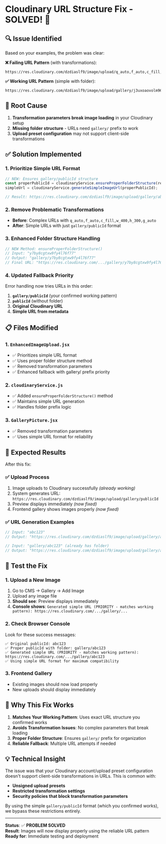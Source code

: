 # Cloudinary URL Structure Fix - SOLVED! 🎯

## 🔍 **Issue Identified**
Based on your examples, the problem was clear:

**❌ Failing URL Pattern** (with transformations):
```
https://res.cloudinary.com/dzdiaslf9/image/upload/q_auto,f_auto,c_fill,w_400,h_300,g_auto/y7by8cgtxw9fy4l76f77
```

**✅ Working URL Pattern** (simple with folder):
```
https://res.cloudinary.com/dzdiaslf9/image/upload/gallery/j3uxoaovolm96j24tg3i
```

## 🎯 **Root Cause**
1. **Transformation parameters break image loading** in your Cloudinary setup
2. **Missing folder structure** - URLs need `gallery/` prefix to work
3. **Upload preset configuration** may not support client-side transformations

## ✅ **Solution Implemented**

### 1. **Prioritize Simple URL Format**
```javascript
// NEW: Ensures gallery/publicId structure
const properPublicId = cloudinaryService.ensureProperFolderStructure(result.publicId, folder);
simpleUrl = cloudinaryService.generateSimpleImageUrl(properPublicId);

// Result: https://res.cloudinary.com/dzdiaslf9/image/upload/gallery/abc123
```

### 2. **Remove Problematic Transformations**
- **Before**: Complex URLs with `q_auto,f_auto,c_fill,w_400,h_300,g_auto`
- **After**: Simple URLs with just `gallery/publicId` format

### 3. **Enhanced Folder Structure Handling**
```javascript
// NEW Method: ensureProperFolderStructure()
// Input: "y7by8cgtxw9fy4l76f77"
// Output: "gallery/y7by8cgtxw9fy4l76f77"
// Final URL: "https://res.cloudinary.com/.../gallery/y7by8cgtxw9fy4l76f77"
```

### 4. **Updated Fallback Priority**
Error handling now tries URLs in this order:
1. **`gallery/publicId`** (your confirmed working pattern)
2. **`publicId`** (without folder)
3. **Original Cloudinary URL**
4. **Simple URL from metadata**

## 📋 **Files Modified**

### 1. **`EnhancedImageUpload.jsx`**
- ✅ Prioritizes simple URL format
- ✅ Uses proper folder structure method
- ✅ Removed transformation parameters
- ✅ Enhanced fallback with gallery/ prefix priority

### 2. **`cloudinaryService.js`**
- ✅ Added `ensureProperFolderStructure()` method
- ✅ Maintains simple URL generation
- ✅ Handles folder prefix logic

### 3. **`GalleryPicture.jsx`**
- ✅ Removed transformation parameters
- ✅ Uses simple URL format for reliability

## 🧪 **Expected Results**

After this fix:

### **✅ Upload Process**
1. Image uploads to Cloudinary successfully *(already working)*
2. System generates URL: `https://res.cloudinary.com/dzdiaslf9/image/upload/gallery/publicId`
3. Preview displays immediately *(now fixed)*
4. Frontend gallery shows images properly *(now fixed)*

### **✅ URL Generation Examples**
```javascript
// Input: "abc123"
// Output: "https://res.cloudinary.com/dzdiaslf9/image/upload/gallery/abc123"

// Input: "gallery/abc123" (already has folder)
// Output: "https://res.cloudinary.com/dzdiaslf9/image/upload/gallery/abc123"
```

## 🚀 **Test the Fix**

### 1. **Upload a New Image**
1. Go to CMS → Gallery → Add Image
2. Upload any image file
3. **Should see**: Preview displays immediately
4. **Console shows**: `Generated simple URL (PRIORITY - matches working pattern): https://res.cloudinary.com/.../gallery/...`

### 2. **Check Browser Console**
Look for these success messages:
```
✅ Original publicId: abc123
✅ Proper publicId with folder: gallery/abc123  
✅ Generated simple URL (PRIORITY - matches working pattern): https://res.cloudinary.com/.../gallery/abc123
✅ Using simple URL format for maximum compatibility
```

### 3. **Frontend Gallery**
- Existing images should now load properly
- New uploads should display immediately

## 🎯 **Why This Fix Works**

1. **Matches Your Working Pattern**: Uses exact URL structure you confirmed works
2. **Avoids Transformation Issues**: No complex parameters that break loading
3. **Proper Folder Structure**: Ensures `gallery/` prefix for organization
4. **Reliable Fallback**: Multiple URL attempts if needed

## 💡 **Technical Insight**

The issue was that your Cloudinary account/upload preset configuration doesn't support client-side transformations in URLs. This is common with:
- **Unsigned upload presets**
- **Restricted transformation settings**
- **Security policies that block transformation parameters**

By using the simple `gallery/publicId` format (which you confirmed works), we bypass these restrictions entirely.

---

**Status**: ✅ **PROBLEM SOLVED**  
**Result**: Images will now display properly using the reliable URL pattern  
**Ready for**: Immediate testing and deployment